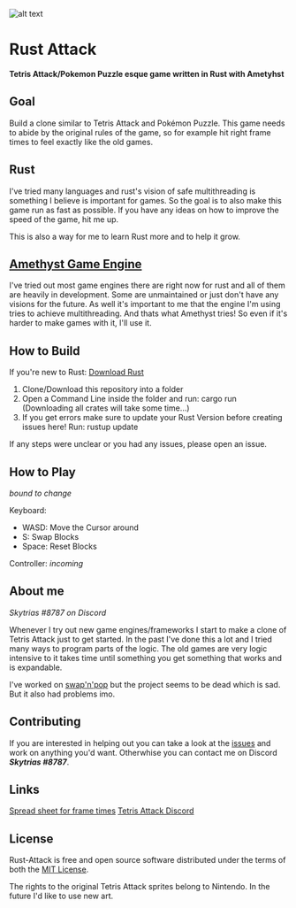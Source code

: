 ![alt text](https://github.com/Skytrias/everpuzzle/blob/master/preview1.PNG "preview")

# Rust Attack
**Tetris Attack/Pokemon Puzzle esque game written in Rust with Ametyhst**

## Goal
Build a clone similar to Tetris Attack and Pokémon Puzzle. This game needs to abide by the original rules of the game, so for example hit right frame times to feel exactly like the old games.

## Rust
I've tried many languages and rust's vision of safe multithreading is something I believe is important for games. So the goal is to also make this game run as fast as possible. If you have any ideas on how to improve the speed of the game, hit me up. 

This is also a way for me to learn Rust more and to help it grow.

## [Amethyst Game Engine](https://github.com/amethyst/amethyst)
I've tried out most game engines there are right now for rust and all of them are heavily in development. Some are unmaintained or just don't have any visions for the future. As well it's important to me that the engine I'm using tries to achieve multithreading. And thats what Amethyst tries! So even if it's harder to make games with it, I'll use it. 

## How to Build
If you're new to Rust: [Download Rust](https://www.rust-lang.org/en-US/install.html)

1. Clone/Download this repository into a folder
2. Open a Command Line inside the folder and run: cargo run (Downloading all crates will take some time...)
3. If you get errors make sure to update your Rust Version before creating issues here! Run: rustup update

If any steps were unclear or you had any issues, please open an issue. 

## How to Play
_bound to change_

Keyboard:
* WASD: Move the Cursor around
* S: Swap Blocks
* Space: Reset Blocks

Controller:
_incoming_

## About me
*Skytrias #8787 on Discord*

Whenever I try out new game engines/frameworks I start to make a clone of Tetris Attack just to get started. In the past I've done this a lot and I tried many ways to program parts of the logic. The old games are very logic intensive to it takes time until something you get something that works and is expandable.

I've worked on [swap'n'pop](https://github.com/omenking/swap-n-pop) but the project seems to be dead which is sad. But it also had problems imo.

## Contributing
If you are interested in helping out you can take a look at the [issues](https://github.com/Skytrias/rust-attack/issues) and work on anything you'd want. Otherwhise you can contact me on Discord ***Skytrias #8787***.

## Links
[Spread sheet for frame times](https://docs.google.com/spreadsheets/d/1SsVXHad0z7Dbsqfj-UTd4HZSGCslujkbh7vOan61D1g/edit#gid=1601136205) 
[Tetris Attack Discord](https://discordapp.com/invite/CxJwFFX)

## License
Rust-Attack is free and open source software distributed under the terms of both the [MIT License](https://github.com/Skytrias/rust-attack/blob/master/LICENSE).

The rights to the original Tetris Attack sprites belong to Nintendo. In the future I'd like to use new art.
